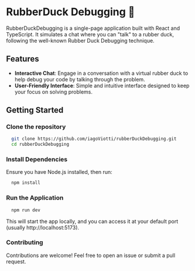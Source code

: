 # RubberDuck Debugging 🐤

RubberDuckDebugging is a single-page application built with React and TypeScript. It simulates a chat where you can "talk" to a rubber duck, following the well-known Rubber Duck Debugging technique.

## Features

 - **Interactive Chat**: Engage in a conversation with a virtual rubber duck to help debug your code by talking through the problem.
 - **User-Friendly Interface**: Simple and intuitive interface designed to keep your focus on solving problems.


## Getting Started

### Clone the repository

```bash
  git clone https://github.com/iagoViotti/rubberDuckDebugging.git
  cd rubberDuckDebugging
```

### Install Dependencies
Ensure you have Node.js installed, then run:

```bash
  npm install
```

### Run the Application

```bash
  npm run dev
```

This will start the app locally, and you can access it at your default port (usually http://localhost:5173).


<!-- Live Demo
You can also try out the application directly via this link. -->


### Contributing

Contributions are welcome! Feel free to open an issue or submit a pull request.
